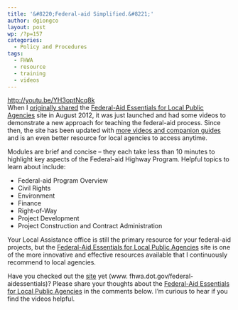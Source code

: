 ```yaml
---
title: '&#8220;Federal-aid Simplified.&#8221;'
author: dgiongco
layout: post
wp: /?p=157
categories:
  - Policy and Procedures
tags:
  - FHWA
  - resource
  - training
  - videos
---
```

http://youtu.be/YH3optNcq8k  
When I [originally shared][1] the [Federal-Aid Essentials for Local Public Agencies][2] site in August 2012, it was just launched and had some videos to demonstrate a new approach for teaching the federal-aid process. Since then, the site has been updated with <a href="http://www.fhwa.dot.gov/federal-aidessentials/indexofvideos.cfm" target="_blank">more videos and companion guides</a> and is an even better resource for local agencies to access anytime.

Modules are brief and concise &#8211; they each take less than 10 minutes to highlight key aspects of the Federal-aid Highway Program. Helpful topics to learn about include:

*   Federal-aid Program Overview
*   Civil Rights
*   Environment
*   Finance
*   Right-of-Way
*   Project Development
*   Project Construction and Contract Administration

Your Local Assistance office is still the primary resource for your federal-aid projects, but the [Federal-Aid Essentials for Local Public Agencies][2] site is one of the more innovative and effective resources available that I continuously recommend to local agencies.

Have you checked out the <a href="www. fhwa.dot.gov/federal-aidessentials" target="_blank">site</a> yet (www. fhwa.dot.gov/federal-aidessentials)? Please share your thoughts about the [Federal-Aid Essentials for Local Public Agencies][2] in the comments below. I&#8217;m curious to hear if you find the videos helpful.

 [1]: /blog/2012/08/30/new-resource-federal-aid-essentials-for-local-public-agencies
 [2]: http://www.fhwa.dot.gov/federal-aidessentials/